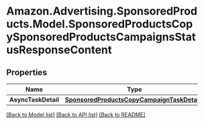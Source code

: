 # Amazon.Advertising.SponsoredProducts.Model.SponsoredProductsCopySponsoredProductsCampaignsStatusResponseContent

## Properties

Name | Type | Description | Notes
------------ | ------------- | ------------- | -------------
**AsyncTaskDetail** | [**SponsoredProductsCopyCampaignTaskDetails**](SponsoredProductsCopyCampaignTaskDetails.md) |  | 

[[Back to Model list]](../README.md#documentation-for-models) [[Back to API list]](../README.md#documentation-for-api-endpoints) [[Back to README]](../README.md)

